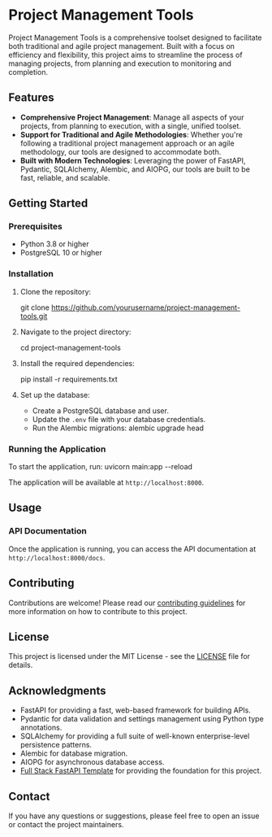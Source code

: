 # Project Management Tools

Project Management Tools is a comprehensive toolset designed to facilitate both traditional and agile project management. Built with a focus on efficiency and flexibility, this project aims to streamline the process of managing projects, from planning and execution to monitoring and completion.

## Features

- **Comprehensive Project Management**: Manage all aspects of your projects, from planning to execution, with a single, unified toolset.
- **Support for Traditional and Agile Methodologies**: Whether you're following a traditional project management approach or an agile methodology, our tools are designed to accommodate both.
- **Built with Modern Technologies**: Leveraging the power of FastAPI, Pydantic, SQLAlchemy, Alembic, and AIOPG, our tools are built to be fast, reliable, and scalable.

## Getting Started

### Prerequisites

- Python 3.8 or higher
- PostgreSQL 10 or higher

### Installation

1. Clone the repository:

    git clone https://github.com/yourusername/project-management-tools.git

2. Navigate to the project directory:

    cd project-management-tools

3. Install the required dependencies:

    pip install -r requirements.txt

4. Set up the database:
   - Create a PostgreSQL database and user.
   - Update the `.env` file with your database credentials.
   - Run the Alembic migrations:
      alembic upgrade head


### Running the Application

To start the application, run:
    uvicorn main:app --reload


The application will be available at `http://localhost:8000`.

## Usage

### API Documentation

Once the application is running, you can access the API documentation at `http://localhost:8000/docs`.


## Contributing

Contributions are welcome! Please read our [contributing guidelines](CONTRIBUTING.md) for more information on how to contribute to this project.

## License

This project is licensed under the MIT License - see the [LICENSE](LICENSE) file for details.

## Acknowledgments

- FastAPI for providing a fast, web-based framework for building APIs.
- Pydantic for data validation and settings management using Python type annotations.
- SQLAlchemy for providing a full suite of well-known enterprise-level persistence patterns.
- Alembic for database migration.
- AIOPG for asynchronous database access.
- [Full Stack FastAPI Template](https://github.com/tiangolo/full-stack-fastapi-template) for providing the foundation for this project.

## Contact

If you have any questions or suggestions, please feel free to open an issue or contact the project maintainers.
